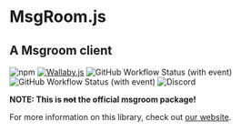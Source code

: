 # MsgRoom.js

## A Msgroom client

![npm](https://img.shields.io/npm/dt/msgroom?logo=npm)
[![Wallaby.js](https://img.shields.io/badge/wallaby.js-powered-blue.svg?style=flat&logo=github)](https://wallabyjs.com/oss/)
![GitHub Workflow Status (with event)](https://img.shields.io/github/actions/workflow/status/NanderTGA/msgroom-orm/test-build-publish-nightly.yml?label=Nightly%20builds)
![GitHub Workflow Status (with event)](https://img.shields.io/github/actions/workflow/status/NanderTGA/msgroom-orm/deploy-website.yml?label=Website%20builds)
![Discord](https://img.shields.io/discord/718043998018863114?logo=discord)

**NOTE: This is ~~not~~ the official msgroom package!**

For more information on this library, check out [our website](https://nandertga.github.io/msgroom-orm/).
